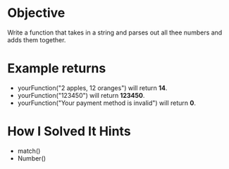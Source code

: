 # Objective
Write a function that takes in a string and parses out all thee numbers and adds them together.

# Example returns

* yourFunction("2 apples, 12 oranges") will return **14**.
* yourFunction("123450") will return **123450**.
* yourFunction("Your payment method is invalid") will return **0**.

# How I Solved It Hints
* match()
* Number()